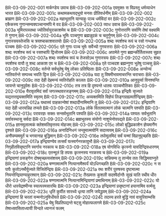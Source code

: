 BR-03-09-202-001	मार्कण्डेय उवाच
BR-03-09-202-001a	एवमुक्तः स विप्रस्तु धर्मव्याधेन भारत
BR-03-09-202-001c	कथामकथयद्भूयो मनसः प्रीतिवर्धनीम्
BR-03-09-202-002	ब्राह्मण
BR-03-09-202-002a	महाभूतानि यान्याहुः पञ्च धर्मविदां वर
BR-03-09-202-002c	एकैकस्य गुणान्सम्यक्पञ्चानामपि मे वद
BR-03-09-202-003	व्याध उवाच
BR-03-09-202-003a	भूमिरापस्तथा ज्योतिर्वायुराकाशमेव च
BR-03-09-202-003c	गुणोत्तराणि सर्वाणि तेषां वक्ष्यामि ते गुणान्
BR-03-09-202-004a	भूमिः पञ्चगुणा ब्रह्मन्नुदकं च चतुर्गुणम्
BR-03-09-202-004c	गुणास्त्रयस्तेजसि च त्रयश्चाकाशवातयोः
BR-03-09-202-005a	शब्दः स्पर्शश्च रूपं च रसो गन्धश्च पञ्चमः
BR-03-09-202-005c	एते गुणाः पञ्च भूमेः सर्वेभ्यो गुणवत्तराः
BR-03-09-202-006a	शब्दः स्पर्शश्च रूपं च रसश्चापि द्विजोत्तम
BR-03-09-202-006c	अपामेते गुणा ब्रह्मन्कीर्तितास्तव सुव्रत
BR-03-09-202-007a	शब्दः स्पर्शश्च रूपं च तेजसोऽथ गुणास्त्रयः
BR-03-09-202-007c	शब्दः स्पर्शश्च वायौ तु शब्द आकाश एव च
BR-03-09-202-008a	एते पञ्चदश ब्रह्मन्गुणा भूतेषु पञ्चसु
BR-03-09-202-008c	वर्तन्ते सर्वभूतेषु येषु लोकाः प्रतिष्ठिताः
BR-03-09-202-008e	अन्योन्यं नातिवर्तन्ते सम्पच्च भवति द्विज
BR-03-09-202-009a	यदा तु विषमीभावमाचरन्ति चराचराः
BR-03-09-202-009c	तदा देही देहमन्यं व्यतिरोहति कालतः
BR-03-09-202-010a	आनुपूर्व्या विनश्यन्ति जायन्ते चानुपूर्वशः
BR-03-09-202-010c	तत्र तत्र हि दृश्यन्ते धातवः पाञ्चभौतिकाः
BR-03-09-202-010e	यैरावृतमिदं सर्वं जगत्स्थावरजङ्गमम्
BR-03-09-202-011a	इन्द्रियैः सृज्यते यद्यत्तत्तद्व्यक्तमिति स्मृतम्
BR-03-09-202-011c	अव्यक्तमिति विज्ञेयं लिङ्गग्राह्यमतीन्द्रियम्
BR-03-09-202-012a	यथास्वं ग्राहकान्येषां शब्दादीनामिमानि तु
BR-03-09-202-012c	इन्द्रियाणि यदा देही धारयन्निह तप्यते
BR-03-09-202-013a	लोके विततमात्मानं लोकं चात्मनि पश्यति
BR-03-09-202-013c	परावरज्ञः सक्तः सन्सर्वभूतानि पश्यति
BR-03-09-202-014a	पश्यतः सर्वभूतानि सर्वावस्थासु सर्वदा
BR-03-09-202-014c	ब्रह्मभूतस्य संयोगो नाशुभेनोपपद्यते
BR-03-09-202-015a	ज्ञानमूलात्मकं क्लेशमतिवृत्तस्य मोहजम्
BR-03-09-202-015c	लोको बुद्धिप्रकाशेन ज्ञेयमार्गेण दृश्यते
BR-03-09-202-016a	अनादिनिधनं जन्तुमात्मयोनिं सदाव्ययम्
BR-03-09-202-016c	अनौपम्यममूर्तं च भगवानाह बुद्धिमान्
BR-03-09-202-016e	तपोमूलमिदं सर्वं यन्मां विप्रानुपृच्छसि
BR-03-09-202-017a	इन्द्रियाण्येव तत्सर्वं यत्स्वर्गनरकावुभौ
BR-03-09-202-017c	निगृहीतविसृष्टानि स्वर्गाय नरकाय च
BR-03-09-202-018a	एष योगविधिः कृत्स्नो यावदिन्द्रियधारणम्
BR-03-09-202-018c	एतन्मूलं हि तपसः कृत्स्नस्य नरकस्य च
BR-03-09-202-019a	इन्द्रियाणां प्रसङ्गेन दोषमृच्छत्यसंशयम्
BR-03-09-202-019c	सन्नियम्य तु तान्येव ततः सिद्धिमवाप्नुते
BR-03-09-202-020a	षण्णामात्मनि नित्यानामैश्वर्यं योऽधिगच्छति
BR-03-09-202-020c	न स पापैः कुतोऽनर्थैर्युज्यते विजितेन्द्रियः
BR-03-09-202-021a	रथः शरीरं पुरुषस्य दृष्टमात्मा नियन्तेन्द्रियाण्याहुरश्वान्
BR-03-09-202-021c	तैरप्रमत्तः कुशली सदश्वैर्दान्तैः सुखं याति रथीव धीरः
BR-03-09-202-022a	षण्णामात्मनि नित्यानामिन्द्रियाणां प्रमाथिनाम्
BR-03-09-202-022c	यो धीरो धारयेद्रश्मीन्स स्यात्परमसारथिः
BR-03-09-202-023a	इन्द्रियाणां प्रसृष्टानां हयानामिव वर्त्मसु
BR-03-09-202-023c	धृतिं कुर्वीत सारथ्ये धृत्या तानि जयेद्ध्रुवम्
BR-03-09-202-024a	इन्द्रियाणां हि चरतां यन्मनोऽनुविधीयते
BR-03-09-202-024c	तदस्य हरते बुद्धिं नावं वायुरिवाम्भसि
BR-03-09-202-025a	येषु विप्रतिपद्यन्ते षट्सु मोहात्फलागमे
BR-03-09-202-025c	तेष्वध्यवसिताध्यायी विन्दते ध्यानजं फलम्
